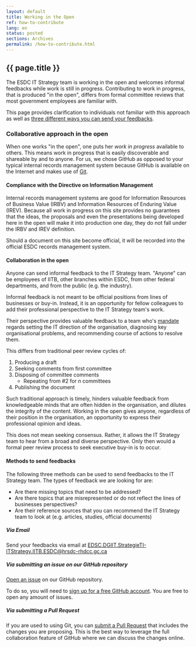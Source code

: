 ```yaml
---
layout: default
title: Working in the Open
ref: how-to-contribute
lang: en
status: posted
sections: Archives
permalink: /how-to-contribute.html
---
```


## {{ page.title }}

The ESDC IT Strategy team is working in the open and welcomes informal feedbacks while work is still in progress.
Contributing to work in progress, that is produced "in the open", differs from formal committee reviews that most government employees are familiar with.

This page provides clarification to individuals not familiar with this approach as well as [three different ways you can send your feedbacks](#methods-to-send-feedbacks).

### Collaborative approach in the open

When one works "in the open", one puts her *work in progress* available to others.
This means work in progress that is easily discoverable and shareable by and to anyone.
For us, we chose GitHub as opposed to your typical internal records management system because GitHub is available on the Internet and makes use of [Git](https://en.wikipedia.org/wiki/Git).

#### Compliance with the Directive on Information Management

Internal records management systems are good for Information Resources of Business Value (IRBV) and Information Resources of Enduring Value (IREV).
Because all work in progress on this site provides no guarantees that the ideas, the proposals and even the presentations being developed here in the open will make it into production one day, they do not fall under the IRBV and IREV definition.

Should a document on this site become official, it will be recorded into the official ESDC records management system.

#### Collaboration in the open

Anyone can send informal feedback to the IT Strategy team.
"Anyone" can be employees of IITB, other branches within ESDC, from other federal departments, and from the public (e.g. the industry).

Informal feedback is not meant to be official positions from lines of businesses or buy-in.
Instead, it is an opportunity for fellow colleagues to add their professional perspective to the IT Strategy team's work.

Their perspective provides valuable feedback to a team who's [mandate](mandate.html) regards setting the IT direction of the organisation, diagnosing key organisational problems, and recommending course of actions to resolve them.

This differs from traditional peer review cycles of:

1. Producing a draft
2. Seeking comments from first committee
3. Disposing of committee comments
    - Repeating from \#2 for *n* committees
4. Publishing the document

Such traditional approach is timely, hinders valuable feedback from knowledgeable minds that are often hidden in the organisation, and dilutes the integrity of the content.
Working in the open gives anyone, regardless of their position in the organisation, an opportunity to express their professional opinion and ideas.

This does not mean seeking consensus.
Rather, it allows the IT Strategy team to hear from a broad and diverse perspective.
Only then would a formal peer review process to seek executive buy-in is to occur.

#### Methods to send feedbacks

The following three methods can be used to send feedbacks to the IT Strategy team.
The types of feedback we are looking for are:

- Are there missing topics that need to be addressed?
- Are there topics that are misrepresented or do not reflect the lines of businesses perspectives?
- Are their reference sources that you can recommend the IT Strategy team to look at (e.g. articles, studies, official documents)

##### Via Email

Send your feedbacks via email at <EDSC.DGIIT.StrategieTI-ITStrategy.IITB.ESDC@hrsdc-rhdcc.gc.ca>

##### Via submitting an issue on our GitHub repository

[Open an issue](https://github.com/sara-sabr/ITStrategy/issues) on our GitHub repository.

To do so, you will need to [sign up for a free GitHub account](https://github.com/join).
You are free to open any amount of issues.

##### Via submitting a Pull Request

If you are used to using Git, you can [submit a Pull Request](https://help.github.com/en/articles/about-pull-requests) that includes the changes you are proposing.
This is the best way to leverage the full collaboration feature of GitHub where we can discuss the changes online.
